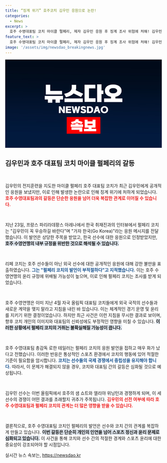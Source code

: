 ```yaml
---
title: “징계 위기” 호주코치 김우민 응원으로 논란!
categories:
  - News
excerpt: >
  호주 수영대표팀 코치 마이클 펄페리, 제자 김우민 응원 후 징계 조사 위험에 처해! 김우민이 꼭 우승하길 밝힌 그의 발언이 파장을 일으켰다. 올림픽에서의 경쟁이 더 뜨거워질 전망!
feature_text: >
  호주 수영대표팀 코치 마이클 펄페리, 제자 김우민 응원 후 징계 조사 위험에 처해! 김우민이 꼭 우승하길 밝힌 그의 발언이 파장을 일으켰다. 올림픽에서의 경쟁이 더 뜨거워질 전망!
image: '/assets/img/newsdao_breakingnews.jpg'
---
```


<p><img src="/assets/img/newsdao_breakingnews.jpg" alt="koreaapp 속보" /></p>

<h2 data-ke-size="size26">김우민과 호주 대표팀 코치 마이클 펄페리의 갈등</h2>

<p data-ke-size="size16">&nbsp;</p>

<p>김우민의 전지훈련을 지도한 마이클 펄페리 호주 대표팀 코치가 최근 김우민에게 공개적인 응원을 보냈지만, 이로 인해 발생한 논란으로 인해 징계 위기에 처하게 되었습니다. <b><span style="color: #ee2323;">호주 수영대표팀과의 갈등은 단순한 응원을 넘어 더욱 복잡한 관계로 이어질 수 있습니다.</span></b> </p>

<p data-ke-size="size16">&nbsp;</p>

<p>지난 23일, 프랑스 파리라데팡스 아레나에서 한국 취재진과의 인터뷰에서 펄페리 코치는 "김우민이 꼭 우승하길 바란다"며 "가자 한국(Go Korea)"라는 응원 메시지를 전달했습니다. 이 발언은 상당한 주목을 받았고, 한국 선수에 대한 응원으로 인정받았지만, <b><span style="background-color: #21538527;">호주 수영연맹의 내부 규정을 위반한 것으로 해석될 수 있습니다.</span></b></p>

<p data-ke-size="size16">&nbsp;</p>

<p>리페 코치는 호주 선수들이 아닌 외국 선수에 대한 공개적인 응원에 대해 강한 불만을 표출하였습니다. <b><span style="color: #1a5490;">그는 "펄페리 코치의 발언이 부적절하다"고 지적했습니다.</span></b> 이는 호주 수영연맹의 윤리 규정에 위배될 가능성이 높으며, 이로 인해 펄페리 코치는 조사를 받게 되었습니다.</p>

<p data-ke-size="size16">&nbsp;</p>

<p>호주 수영연맹은 이미 지난 4월 자국 올림픽 대표팀 코치들에게 외국 국적의 선수들과 새로운 계약을 맺지 말라고 지침을 내린 바 있습니다. 이는 체계적인 경기 운영 및 윤리를 지키기 위한 결정이었습니다. 하지만 최근 사건은 이런 지침을 무시한 결과로 보이며, 향후 코치 개인의 이미지와 대표팀의 신뢰성에도 부정적인 영향을 미칠 수 있습니다. <b><span style="background-color: #21538527;">이러한 상황에서 펄페리 코치의 거취는 불확실해질 가능성이 큽니다.</span></b></p>

<p data-ke-size="size16">&nbsp;</p>

<p>호주 수영대표팀 총감독 로한 테일러는 펄페리 코치의 응원 발언을 접하고 매우 화가 났다고 전했습니다. 이러한 반응은 통상적인 스포츠 환경에서 코치의 행동에 있어 적절한 기준이 필요함을 암시합니다. <b><span style="color: #1a5490;">코치는 선수들의 국제 경쟁에서 중립성을 유지해야 합니다.</span></b> 따라서, 이 문제가 해결되지 않을 경우, 코치와 대표팀 간의 갈등은 심화될 것으로 예상됩니다.</p>

<p data-ke-size="size16">&nbsp;</p>

<p>김우민 선수는 이번 올림픽에서 호주의 샘 쇼트와 엘리야 위닝턴과 경쟁하게 되며, 이 세 선수의 경쟁이 어떤 결과를 초래할지 귀추가 주목됩니다. <b><span style="color: #ee2323;">김우민의 선전 여부에 따라 호주 수영대표팀과 펄페리 코치의 관계는 더 많은 영향을 받을 수 있습니다.</span></b></p>

<p data-ke-size="size16">&nbsp;</p>

<p>결론적으로, 호주 수영대표팀 코치인 펄페리의 발언은 선수와 코치 간의 관계를 복잡하게 만들고 있습니다. <b><span style="background-color: #21538527;">이번 갈등은 단순히 개인의 인연을 넘어 스포츠 정신과 윤리 문제로 심화되고 있습니다.</span></b> 이 사건을 통해 코치와 선수 간의 적절한 경계와 스포츠 윤리에 대한 중요성이 강조되어야 할 시점입니다.</p>
실시간 뉴스 속보는, <a href="https://newsdao.kr" rel="dofollow">https://newsdao.kr</a>


